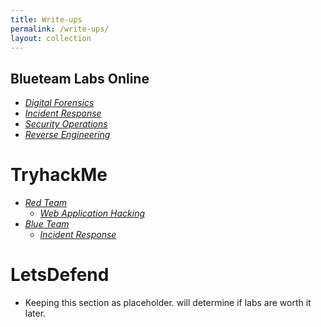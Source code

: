 ```yaml
---
title: Write-ups
permalink: /write-ups/
layout: collection
---
```


## Blueteam Labs Online
  - _[Digital Forensics](/write-ups/btlo/digital_forensics)_
  - _[Incident Response](/write-ups/btlo/incident_response)_
  - _[Security Operations](/write-ups/btlo/security_operations)_
  - _[Reverse Engineering](/write-ups/btlo/reverse_engineering)_
 
# TryhackMe 
  - _[Red Team](/write-ups/tryhackme/redteam)_
    - _[Web Application Hacking](/write-ups/tryhackme/wap)_
  - _[Blue Team](/write-ups/tryhackme/blueteam)_
    - _[Incident Response](/write-ups/tryhackme/incident_response)_   
  
# LetsDefend
  - Keeping this section as placeholder. will determine if labs are worth it later.
